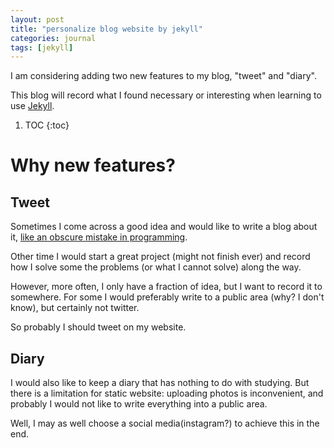 ```yaml
---
layout: post
title: "personalize blog website by jekyll"
categories: journal
tags: [jekyll]
---
```


I am considering adding two new features to my blog, "tweet" and "diary".

This blog will record what I found necessary or interesting when learning to use [Jekyll](https://jekyllrb.com/docs/home/).

1. TOC
{:toc}

# Why new features?

## Tweet

Sometimes I come across a good idea and would like to write a blog about it, [like an obscure mistake in programming](https://hanezu.github.io/journal/Counterexample-of-Abusing-Simultaneous-Assignments-in-Python.html).

Other time I would start a great project (might not finish ever) and record how I solve some the problems (or what I cannot solve) along the way.

However, more often, I only have a fraction of idea, but I want to record it to somewhere. 
For some I would preferably write to a public area (why? I don't know), but certainly not twitter.

So probably I should tweet on my website.

## Diary

I would also like to keep a diary that has nothing to do with studying.
But there is a limitation for static website: uploading photos is inconvenient, and probably I would not like to write everything into a public area.

Well, I may as well choose a social media(instagram?) to achieve this in the end. 
